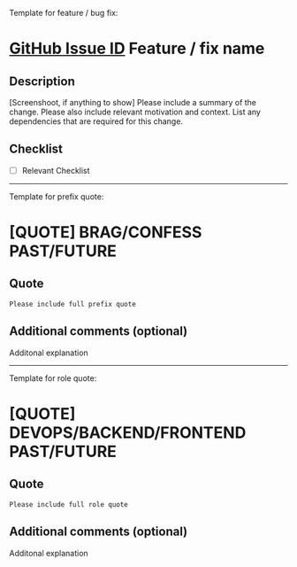 Template for feature / bug fix:

# [GitHub Issue ID](https://github.com/BuildIt-Poland/daily-routine/issues/ISSUE-ID) Feature / fix name

## Description 
[Screenshoot, if anything to show]
Please include a summary of the change. Please also include relevant motivation and context. List any dependencies that are required for this change.

## Checklist
- [ ] Relevant Checklist

---

Template for prefix quote:

# [QUOTE] BRAG/CONFESS PAST/FUTURE

## Quote
`Please include full prefix quote`

## Additional comments (optional)
Additonal explanation

---

Template for role quote:

# [QUOTE] DEVOPS/BACKEND/FRONTEND PAST/FUTURE

## Quote
`Please include full role quote`

## Additional comments (optional)
Additonal explanation

